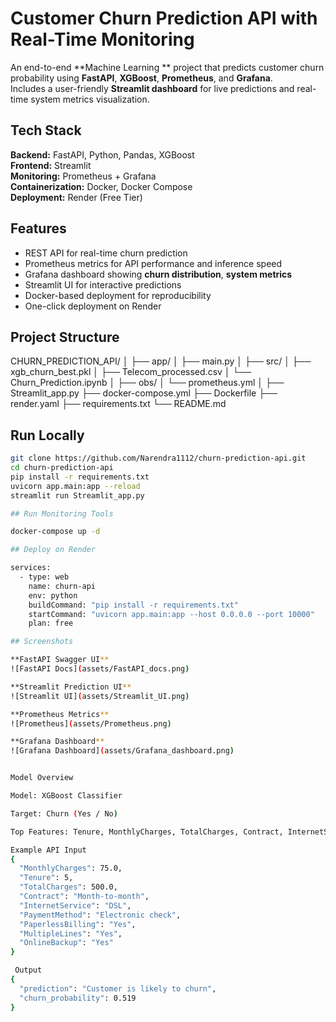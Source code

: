 #  Customer Churn Prediction API with Real-Time Monitoring

An end-to-end **Machine Learning ** project that predicts customer churn probability using **FastAPI**, **XGBoost**, **Prometheus**, and **Grafana**.  
Includes a user-friendly **Streamlit dashboard** for live predictions and real-time system metrics visualization.



##  Tech Stack
**Backend:** FastAPI, Python, Pandas, XGBoost  
**Frontend:** Streamlit  
**Monitoring:** Prometheus + Grafana  
**Containerization:** Docker, Docker Compose  
**Deployment:** Render (Free Tier)



##  Features
-  REST API for real-time churn prediction  
-  Prometheus metrics for API performance and inference speed  
-  Grafana dashboard showing **churn distribution**, **system metrics**  
-  Streamlit UI for interactive predictions  
-  Docker-based deployment for reproducibility  
-  One-click deployment on Render  

##  Project Structure
CHURN_PREDICTION_API/
│
├── app/
│ ├── main.py
│
├── src/
│ ├── xgb_churn_best.pkl
│ ├── Telecom_processed.csv
│ └── Churn_Prediction.ipynb
│
├── obs/
│ └── prometheus.yml
│
├── Streamlit_app.py
├── docker-compose.yml
├── Dockerfile
├── render.yaml
├── requirements.txt
└── README.md

##  Run Locally
```bash
git clone https://github.com/Narendra1112/churn-prediction-api.git
cd churn-prediction-api
pip install -r requirements.txt
uvicorn app.main:app --reload
streamlit run Streamlit_app.py

## Run Monitoring Tools

docker-compose up -d

## Deploy on Render

services:
  - type: web
    name: churn-api
    env: python
    buildCommand: "pip install -r requirements.txt"
    startCommand: "uvicorn app.main:app --host 0.0.0.0 --port 10000"
    plan: free

## Screenshots

**FastAPI Swagger UI**
![FastAPI Docs](assets/FastAPI_docs.png)

**Streamlit Prediction UI**
![Streamlit UI](assets/Streamlit_UI.png)

**Prometheus Metrics**
![Prometheus](assets/Prometheus.png)

**Grafana Dashboard**
![Grafana Dashboard](assets/Grafana_dashboard.png)


Model Overview

Model: XGBoost Classifier

Target: Churn (Yes / No)

Top Features: Tenure, MonthlyCharges, TotalCharges, Contract, InternetService, PaymentMethod, PaperlessBilling, MultipleLines, OnlineBackup, TechSupport

Example API Input
{
  "MonthlyCharges": 75.0,
  "Tenure": 5,
  "TotalCharges": 500.0,
  "Contract": "Month-to-month",
  "InternetService": "DSL",
  "PaymentMethod": "Electronic check",
  "PaperlessBilling": "Yes",
  "MultipleLines": "Yes",
  "OnlineBackup": "Yes"
}

 Output
{
  "prediction": "Customer is likely to churn",
  "churn_probability": 0.519
}
